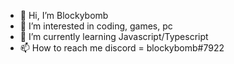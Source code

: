 - 👋 Hi, I’m Blockybomb
- 👀 I’m interested in coding, games, pc
- 🌱 I’m currently learning Javascript/Typescript
- 📫 How to reach me discord = blockybomb#7922

<!---
BlockybombDEV/BlockybombDEV is a ✨ special ✨ repository because its `README.md` (this file) appears on your GitHub profile.
You can click the Preview link to take a look at your changes.
--->
